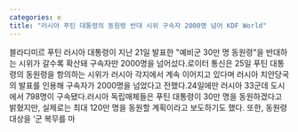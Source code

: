 ```yaml
---
categories: e
title: "러시아 푸틴 대통령의 동원령 반대 시위 구속자 2000명 넘어 KDF World"
---
```

블라디미르 푸틴 러시아 대통령이 지난 21일 발표한 "예비군 30만 명 동원령"을 반대하는 시위가 갈수록 확산돼 구속자만 2000명을 넘어섰다.로이터 통신은 25일 푸틴 대통령의 동원령을 항의하는 시위가 러시아 각지에서 계속 이어지고 있다며 러시아 치안당국의 발표를 인용해 구속자가 2000명을 넘었다고 전했다.24일에만 러시아 33군데 도시에서 798명이 구속됐다.러시아 독립매체들은 푸틴 대통령이 30만 명을 동원하겠다고 밝혔지만, 실제로는 최대 120만 명을 동원할 계획이라고 보도하기도 했다. 또한, 동원령 대상을 ‘군 복무를 마